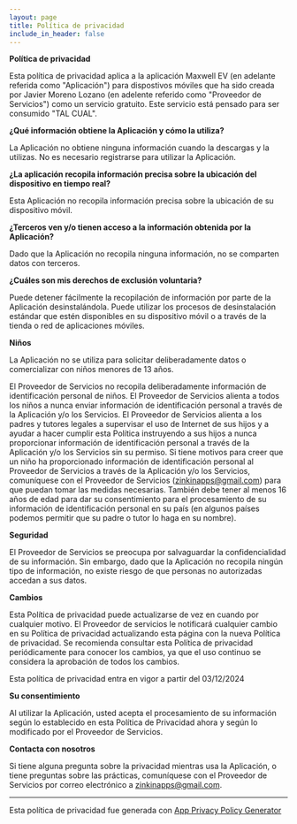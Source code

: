 ```yaml
---
layout: page
title: Política de privacidad
include_in_header: false
---
```


**Política de privacidad**

Esta política de privacidad aplica a la aplicación Maxwell EV (en adelante referida como "Aplicación") para dispostivos móviles que ha sido creada por Javier Moreno Lozano (en adelente referido como "Proveedor de Servicios") como un servicio gratuito. Este servicio está pensado para ser consumido "TAL CUAL".

**¿Qué información obtiene la Aplicación y cómo la utiliza?**

La Aplicación no obtiene ninguna información cuando la descargas y la utilizas. No es necesario registrarse para utilizar la Aplicación.

**¿La aplicación recopila información precisa sobre la ubicación del dispositivo en tiempo real?**

Esta Aplicación no recopila información precisa sobre la ubicación de su dispositivo móvil.

**¿Terceros ven y/o tienen acceso a la información obtenida por la Aplicación?**

Dado que la Aplicación no recopila ninguna información, no se comparten datos con terceros.

**¿Cuáles son mis derechos de exclusión voluntaria?**

Puede detener fácilmente la recopilación de información por parte de la Aplicación desinstalándola. Puede utilizar los procesos de desinstalación estándar que estén disponibles en su dispositivo móvil o a través de la tienda o red de aplicaciones móviles.

**Niños**

La Aplicación no se utiliza para solicitar deliberadamente datos o comercializar con niños menores de 13 años.

El Proveedor de Servicios no recopila deliberadamente información de identificación personal de niños. El Proveedor de Servicios alienta a todos los niños a nunca enviar información de identificación personal a través de la Aplicación y/o los Servicios. El Proveedor de Servicios alienta a los padres y tutores legales a supervisar el uso de Internet de sus hijos y a ayudar a hacer cumplir esta Política instruyendo a sus hijos a nunca proporcionar información de identificación personal a través de la Aplicación y/o los Servicios sin su permiso. Si tiene motivos para creer que un niño ha proporcionado información de identificación personal al Proveedor de Servicios a través de la Aplicación y/o los Servicios, comuníquese con el Proveedor de Servicios (zinkinapps@gmail.com) para que puedan tomar las medidas necesarias. También debe tener al menos 16 años de edad para dar su consentimiento para el procesamiento de su información de identificación personal en su país (en algunos países podemos permitir que su padre o tutor lo haga en su nombre).

**Seguridad**

El Proveedor de Servicios se preocupa por salvaguardar la confidencialidad de su información. Sin embargo, dado que la Aplicación no recopila ningún tipo de información, no existe riesgo de que personas no autorizadas accedan a sus datos.

**Cambios**

Esta Política de privacidad puede actualizarse de vez en cuando por cualquier motivo. El Proveedor de servicios le notificará cualquier cambio en su Política de privacidad actualizando esta página con la nueva Política de privacidad. Se recomienda consultar esta Política de privacidad periódicamente para conocer los cambios, ya que el uso continuo se considera la aprobación de todos los cambios.

Esta política de privacidad entra en vigor a partir del 03/12/2024

**Su consentimiento**

Al utilizar la Aplicación, usted acepta el procesamiento de su información según lo establecido en esta Política de Privacidad ahora y según lo modificado por el Proveedor de Servicios.

**Contacta con nosotros**

Si tiene alguna pregunta sobre la privacidad mientras usa la Aplicación, o tiene preguntas sobre las prácticas, comuníquese con el Proveedor de Servicios por correo electrónico a zinkinapps@gmail.com.

* * *

Esta política de privacidad fue generada con [App Privacy Policy Generator](https://app-privacy-policy-generator.nisrulz.com/)
